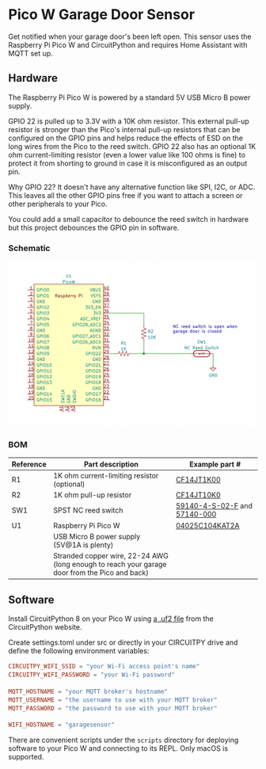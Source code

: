 # Pico W Garage Door Sensor

Get notified when your garage door's been left open. This sensor uses the Raspberry Pi Pico W and CircuitPython and requires Home Assistant with MQTT set up.

## Hardware

The Raspberry Pi Pico W is powered by a standard 5V USB Micro B power supply.

GPIO 22 is pulled up to 3.3V with a 10K ohm resistor. This external pull-up resistor is stronger than the Pico's internal pull-up resistors that can be configured on the GPIO pins and helps reduce the effects of ESD on the long wires from the Pico to the reed switch. GPIO 22 also has an optional 1K ohm current-limiting resistor (even a lower value like 100 ohms is fine) to protect it from shorting to ground in case it is misconfigured as an output pin.

Why GPIO 22? It doesn't have any alternative function like SPI, I2C, or ADC. This leaves all the other GPIO pins free if you want to attach a screen or other peripherals to your Pico.

You could add a small capacitor to debounce the reed switch in hardware but this project debounces the GPIO pin in software.

### Schematic

![Schematic](schematic/schematic.png)

### BOM

| Reference | Part description                                                                               | Example part #                                                                                                                                                                                |
|-----------|------------------------------------------------------------------------------------------------|-----------------------------------------------------------------------------------------------------------------------------------------------------------------------------------------------|
| R1        | 1K ohm current-limiting resistor (optional)                                                    | [CF14JT1K00](https://www.digikey.com/en/products/detail/stackpole-electronics-inc/CF14JT1K00/1741314)                                                                                         |
| R2        | 1K ohm pull-up resistor                                                                        | [CF14JT10K0](https://www.digikey.com/en/products/detail/stackpole-electronics-inc/CF14JT10K0/1741265)                                                                                         |
| SW1       | SPST NC reed switch                                                                            | [59140-4-S-02-F](https://www.digikey.com/en/products/detail/littelfuse-inc/59140-4-S-02-F/4780045) and [57140-000](https://www.digikey.com/en/products/detail/littelfuse-inc/57140-000/43978) |
| U1        | Raspberry Pi Pico W                                                                            | [04025C104KAT2A](https://www.digikey.com/en/products/detail/kyocera-avx/04025C104KAT2A/6564238)                                                                                               |
|           | USB Micro B power supply (5V@1A is plenty)                                                     |                                                                                                                                                                                               |
|           | Stranded copper wire, 22-24 AWG (long enough to reach your garage door from the Pico and back) |                                                                                                                                                                                               |
## Software

Install CircuitPython 8 on your Pico W using [a .uf2 file](https://circuitpython.org/board/raspberry_pi_pico_w/) from the CircuitPython website.

Create settings.toml under src or directly in your CIRCUITPY drive and define the following environment variables:
```toml
CIRCUITPY_WIFI_SSID = "your Wi-Fi access point's name"
CIRCUITPY_WIFI_PASSWORD = "your Wi-Fi password"

MQTT_HOSTNAME = "your MQTT broker's hostname"
MQTT_USERNAME = "the username to use with your MQTT broker"
MQTT_PASSWORD = "the password to use with your MQTT broker"

WIFI_HOSTNAME = "garagesensor"
```

There are convenient scripts under the `scripts` directory for deploying software to your Pico W and connecting to its REPL. Only macOS is supported.
